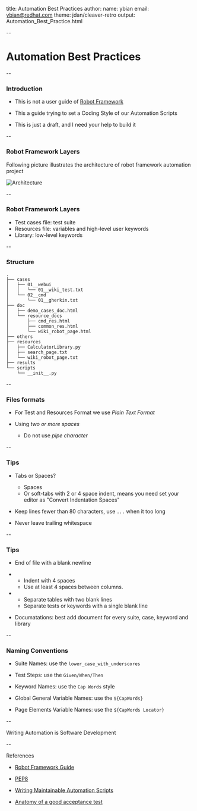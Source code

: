 title: Automation Best Practices
author:
    name: ybian
    email: ybian@redhat.com
theme: jdan/cleaver-retro
output: Automation_Best_Practice.html

--

# Automation Best Practices

--

### Introduction

  * This is not a user guide of [Robot Framework][Robot Framework]

  * This a guide trying to set a Coding Style of our Automation Scripts

  * This is just a draft, and I need your help to build it

[Robot Framework]: http://robotframework.org

--

### Robot Framework Layers

  Following picture illustrates the architecture of robot framework automation project

  ![Architecture](/home/ybian/workdir/slides/Automation_Best_Practice/robotframework.png)

--
### Robot Framework Layers

  - Test cases file: test suite
  - Resources file: variables and high-level user keywords
  - Library: low-level keywords

--

### Structure

```
.
├── cases
│   ├── 01__webui
│   │   └── 01__wiki_test.txt
│   └── 02__cmd
│       └── 01__gherkin.txt
├── doc
│   ├── demo_cases_doc.html
│   └── resource_docs
│       ├── cmd_res.html
│       ├── common_res.html
│       └── wiki_robot_page.html
├── others
├── resources
│   ├── CalculatorLibrary.py
│   ├── search_page.txt
│   └── wiki_robot_page.txt
├── results
└── scripts
    └── __init__.py

```

--

### Files formats

  * For Test and Resources Format we use  *Plain Text Format*

  * Using *two or more spaces*
    - Do not use *pipe character*

--

### Tips

  * Tabs or Spaces?
    - Spaces
    - Or soft-tabs with 2 or 4 space indent, means you need set your editor as "Convert Indentation Spaces"

  * Keep lines fewer than 80 characters, use `...` when it too long

  * Never leave trailing whitespace


--

### Tips

  * End of file with a blank newline

  * - Indent with 4 spaces
    - Use at least 4 spaces between columns.

  * - Separate tables with two blank lines
    - Separate tests or keywords with a single blank line

  * Documatations: best add document for every suite, case, keyword and library

--

### Naming Conventions

  * Suite Names: use the `lower_case_with_underscores`

  * Test Steps: use the `Given/When/Then`

  * Keyword Names: use the `Cap Words` style

  * Global General Variable Names: use the `${CapWords}`

  * Page Elements Variable Names: use the `${CapWords Locator}`

--

  Writing Automation is Software Development

--

  References

  * [Robot Framework Guide](http://robotframework.org/robotframework/latest/RobotFrameworkUserGuide.html)

  * [PEP8](https://www.python.org/dev/peps/pep-0008/)

  * [Writing Maintainable Automation Scripts](http://dhemery.com/pdf/writing_maintainable_automated_acceptance_tests.pdf)

  * [Anatomy of a good acceptance test](http://gojko.net/2010/06/16/anatomy-of-a-good-acceptance-test/)
